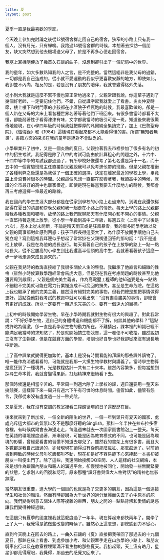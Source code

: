 ```yaml
---
title: 夏
layout: post
---
```


夏季一直是我最喜歡的季節。


今天晚上參加完討論之後從12號宿舍群走回自己的宿舍，狹窄的小路上只有我一個人，沒有月光，只有蟬鳴。我路過14號宿舍群的時候，本想著去探訪一個朋友，缺又突然想到他去機場送父母了，於是不再多心便走回宿舍。


我塞上耳機隨便放了幾首久石讓的曲子，沒想到卻引出了一個記憶中的世界。


我的童年，如大多數熟知我的人之言，是不完整的。當然這絕非是我父母的過錯，一切都是我自己造成的。從小就不愛運動的我似乎更喜歡安靜的地方，即使如此，我卻並不內向，相反的是，若是沒有了朋友的陪伴，我就會變得格外失落。


從小到大我就是這麼不緊不慢也算正常地過來了，父親常跟我說，你這輩子遇到了幾個好老師，一定要記住他們。不錯，自從識字起我就愛上了看書。炎炎仲夏時節，樓上樓下和對門家的小孩都在小區院子裡瘋跑的時候，我最喜歡做的，卻是一個人趴在父母的大床上看各種世界名著等著他們下班回來。有很多書當時都看不太懂，卻能耐著性子看得津津有味，文字都我當時的吸引可見一斑。知道後來我很驚奇地發現，在小學四年級的時候我就把厚厚的凡爾納全集讀完了，加上《巴黎聖母院》、《懺悔錄》和《1984》這樣現在看起來都不太能看得懂的書。所謂“無知者無畏”，書籍方面的探求在我的童年是絕對不會缺乏的。


小學畢業升了初中，又是一個炎熱的夏日，父親拉著我去市裡參加了很多有名的初中的招生考試。我記得是除了八中的考試可能由於計算粗心的問題之外，十六中、十四中等中學的考試我都通過了，有所學校好像還考了第七名還是第十一名，而十五中的一個實驗班班主任直接對父親說我可以免考進他帶的班級。但是父親在權衡了各種利弊之後還是為我做了一個正確的選擇，決定在離家最近的學校上學，畢竟路上會浪費掉很多的時間。父親這個思想一直都在影響著我，我讀高中的時候，就讀的全市最好的高中也離家很近。即使是現在每當我要去什麼地方的時候，我都會再三考慮選擇一條最近的路線。


我在國內的學生生涯大部分都是在從家到學校的小路上走過來的，到現在我還依稀記得在夏日的清晨和傍晚父親和我一起走在小路上的情景。每天上學的路上父親都給我各種教誨和囑咐，放學的路上我們就聊那天有什麼開心和不開心的事情。父親一直堅持著送我上放學，從小學一年級到高中二年級，每週五次（上高中了以後是六次），基本上從未間斷，不論是晴天雨天或是狂風暴雪。我的很多同學老師以及父親的同事都對此感到困惑：孩子已經長得這麼大了，為什麼不放開手讓他自己去獨立呢？寫到這裡我耳邊似乎想起了常常掛在父親嘴邊回答的那句話：“我不是送他上放學，我是在為他的成長送行。每天看著自己的孩子在上放學的路上一點一點地長大，從不足腰高的小學生到比我還高半個頭的高中生，我就著看著孩子這麼一步一步地走過來成長過來的。”


父親在我兒時的教誨直接給了我很多關於人生的啓發。我繼承了他直言和細緻的性格（雖然小時候算數學題經常會馬虎大意，但是現在我在考慮問題的時候甚至比他還要周到嚴謹）。父親是個完美主義者，作為高電壓工程師的他知道要是有一點點不細緻不完美就可能在電力行業裡造成不可挽回的損失，甚至是生命危險。在這點上我也繼承了他的完美主義，雖然沒有絕對完美的事物，但我們總是想把事情做得更好。這點從他對我考試的教誨中就可以看出來：“沒有盡善盡美的事情，卻總會有更好的成就。所以一定要有一顆追求完美的心，要有一個遠大的目標。”


上初中的時候開始學習生物。早在小學時期我就對生物有很大的興趣了。對此我常說：“不好好學生物，連自己的身體構造和機能都不了解，何談其他的學科？”這點或許略為偏激，卻一直是我學習生物的動力所在。不難猜出，課本裡的知識已經不能滿足我當時的求知慾了，於是就開始搞生物競賽，這一發便不可收拾。雖然說初三沒有了生物課，但是在競賽方面的學習，培訓也好自學也好我卻從來沒有過長地中斷過。


上了高中課業就變得更加繁忙，基本上是沒有時間看能夠拜讀的那些課外讀物了。唯一能作為消遣看看的，可能就是我那一大摞生物學教材與講義了。當時學生物算是瘋狂到了一種境界，光是教程估計一共有二十來本。雖然內容繁多，但每當想到探尋生命本質，我就會變得果斷，打起精神來繼續看下去。


那個時候還是相當辛苦的。平常周一到週六除了上學校的課，週日還要用一整天來搞競賽，這樣算下來一周只有週六下午有可憐的休息時間。儘管如此，儘管有怨言，我卻從來沒有虛度過一分一秒光陰。


又是夏天，我在沒有空調的教室裡看三羧酸循環的日子還歷歷在目。


後來就來到了新加坡，一個全新的陌生的世界，一個一年到頭只有夏天的國家，處處充斥這大都市的氣氛以及不是那麼好聽的Singlish。預科一年半住在拉布拉多宿舍裡，有時候偶爾會去海邊走走，每逢週末就去一次國家圖書館泡上一整天。每天在英語的環境裡度過著，漸漸發現，可能是因為教育模式的不同，也可能是因為環境的影響，曾經愛看書的習慣不知道去哪兒了。雖然我的書架上有很多書，而且大多數都是我自己讀過的，卻發現現在讀得沒有從前那麼瘋狂、那麼痴迷了。以前讀書到興致的時候父母叫吃飯都叫不動，現在卻是好不容易靜下心來捧起一本書卻被朋友一叫便出門了。除了這些，我還開始接觸QQ空間、人人這樣的社交網絡，本來是想作為跟國內朋友和親人的溝通平台，卻慢慢地被同化，開始發一些無關緊要的狀態，乞求別人的回復和認可。原來那種“讀好書與偉大人格對話”的精神也無影無蹤。


當然朋友很重要，進大學的一個目的也就是為了交更多的朋友，因為這是一個連接學生和社會的階段。然而有時卻因為大千世界的過分華麗而失去了心中原本的舵向。我們變得刻意去關注人際等複雜的東西，朋友之間的一點點背叛和愛情的誘惑讓我們變得神經過敏。


在這個只有夏季的國度裡我就這麼度過了一年半，現在算起來都快兩年了。開學了上了大一，我覺得是該做些改變的時候了。雖然心上這麼想，卻總感到力不從心。


直到今天晚上在回去的路上，一曲久石讓的《夏》直接把我帶回了那過去的十九個夏日，那趴在床上看書、到處參加小考、和父親牽手走在山放學的小路上、和朋友騎車出行以及在教室裡埋頭滴汗看生物的那些夏天。我抬起頭，天上沒有皓月，星星卻都亮得耀眼，我覺得，那過去的感覺又回來了。